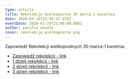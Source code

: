 ```yaml
---
type: article
title: Rekolekcje wielkopostne 30 marca-1 kwietnia
date: 2020-03-16T15:56:47.479Z
eventDate: 2020-03-29T22:00:00.000Z
author: parafia wesoła
cover: rekolekcje_wielkopostne.png
---
```


Zapowiedź Rekolekcji wielkopostnych 30 marca-1 kwietnia:

- [Zapowiedź rekolekcji - link](https://www.youtube.com/watch?v=OS7PbwWqMPY)
- [1 dzień rekolekcji - link](https://www.youtube.com/watch?v=0ifiWu9W5lE&t=16s)
- [2 dzień rekolekcji - link](https://www.youtube.com/watch?v=yK4qn7Uc5iM)
- [3 dzień rekolekcji - link](https://www.youtube.com/watch?v=elFbh3dG8pk)
